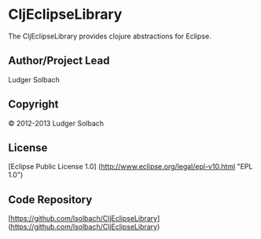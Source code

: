 CljEclipseLibrary
=================
The CljEclipseLibrary provides clojure abstractions for Eclipse.

Author/Project Lead
-------------------
Ludger Solbach

Copyright
---------
© 2012-2013 Ludger Solbach

License
-------
[Eclipse Public License 1.0] (http://www.eclipse.org/legal/epl-v10.html "EPL 1.0")

Code Repository
---------------
[https://github.com/lsolbach/CljEclipseLibrary] (https://github.com/lsolbach/CljEclipseLibrary)
